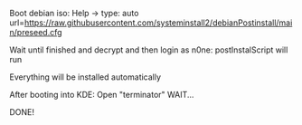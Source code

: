 Boot debian iso: Help -> type: auto url=https://raw.githubusercontent.com/systeminstall2/debianPostinstall/main/preseed.cfg <Enter>   

Wait until finished and decrypt and then login as n0ne: postInstalScript will run

Everything will be installed automatically

After booting into KDE: Open "terminator" WAIT...

DONE!
